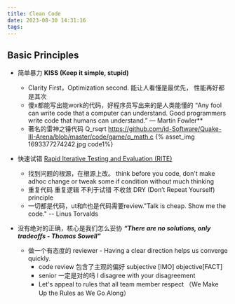 ```yaml
---
title: Clean Code
date: 2023-08-30 14:31:16
tags:
---
```

## Basic Principles

- 简单暴力   **KISS (Keep it simple, stupid)**
  - Clarity First，Optimization second. 能让人看懂是最优先， 性能再好都是其次
  - 傻x都能写出能work的代码，好程序员写出来的是人类能懂的 “Any fool can write code that a computer can understand. Good programmers write code that humans can understand.” — Martin Fowler**
  - 著名的雷神之锤代码 Q_rsqrt <https://github.com/id-Software/Quake-III-Arena/blob/master/code/game/q_math.c>
  {% asset_img 1693377274242.jpg code1%}

- 快速试错 [Rapid Iterative Testing and Evaluation (RITE)](https://about.gitlab.com/handbook/product/ux/ux-research/rite/)
  - 找到问题的根源，在根源上改。 think before you code, don't make adhoc change or tweak some if condition without much thinking
  - 重复代码 重复逻辑 不利于试错 不收敛 DRY (Don’t Repeat Yourself) principle
  - 一切都是代码，ut和ft也是代码需要review."Talk is cheap. Show me the code." -- Linus Torvalds
- 没有绝对的正确，核心是我们怎么妥协  ***“There are no solutions, only tradeoffs - Thomas Sowell”***
  - 做一个有态度的 reviewer - Having a clear direction helps us converge quickly.
    - code review 包含了主观的偏好 subjective [IMO] objective[FACT]
    - senior 一定是对的吗 I disagree with your disagreement
    - Let's appeal to rules that all team member respect （We Make Up the Rules as We Go Along）

